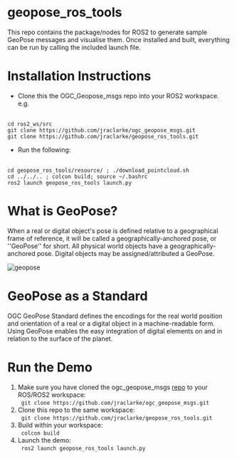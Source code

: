 # geopose_ros_tools

This repo contains the package/nodes for ROS2 to generate sample GeoPose messages and visualise them.  Once installed and built, everything can be run by calling the included launch file.

# Installation Instructions

* Clone this the OGC_Geopose_msgs repo into your ROS2 workspace.  e.g.
  
<br>```cd ros2_ws/src```
<br>```git clone https://github.com/jraclarke/ogc_geopose_msgs.git```
<br>```git clone https://github.com/jraclarke/geopose_ros_tools.git```

* Run the following:

<br>```cd geopose_ros_tools/resource/ ; ./download_pointcloud.sh```
<br>```cd ../../.. ; colcon build; source ~/.bashrc```
<br>```ros2 launch geopose_ros_tools launch.py```

# What is GeoPose?

When a real or digital object's pose is defined relative to a geographical frame of reference, it will be called a geographically-anchored pose, or ''GeoPose'' for short. All physical world objects have a geographically-anchored pose. Digital objects may be assigned/attributed a GeoPose. 

![geopose](https://github.com/jraclarke/geopose_ros_tools/assets/20532947/96234418-65e5-4bdd-b69d-9859732d5a5d)

# GeoPose as a Standard

OGC GeoPose Standard defines the encodings for the real world position and orientation of a real or a digital object in a machine-readable form.
Using GeoPose enables the easy integration of digital elements on and in relation to the surface of the planet. 

# Run the Demo

1) Make sure you have cloned the ogc_geopose_msgs [repo](https://github.com/jraclarke/ogc_geopose_msgs) to your ROS/ROS2 workspace:
   <br>``` git clone https://github.com/jraclarke/ogc_geopose_msgs.git```
2) Clone this repo to the same workspace:
   <br>``` git clone https://github.com/jraclarke/geopose_ros_tools.git```
3) Build within your workspace:
   <br>``` colcon build```
4) Launch the demo:
   <br>``` ros2 launch geopose_ros_tools launch.py```
